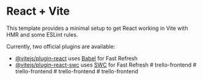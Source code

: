 # React + Vite

This template provides a minimal setup to get React working in Vite with HMR and some ESLint rules.

Currently, two official plugins are available:

- [@vitejs/plugin-react](https://github.com/vitejs/vite-plugin-react/blob/main/packages/plugin-react/README.md) uses [Babel](https://babeljs.io/) for Fast Refresh
- [@vitejs/plugin-react-swc](https://github.com/vitejs/vite-plugin-react-swc) uses [SWC](https://swc.rs/) for Fast Refresh
#   t r e l l o - f r o n t e n d  
 #   t r e l l o - f r o n t e n d  
 #   t r e l l o - f r o n t e n d  
 #   t r e l l o - f r o n t e n d  
 